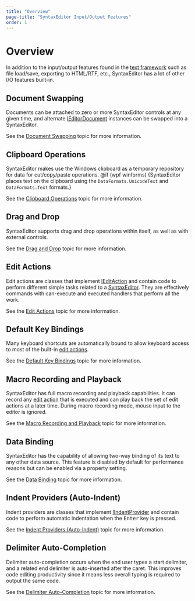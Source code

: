 ```yaml
---
title: "Overview"
page-title: "SyntaxEditor Input/Output Features"
order: 1
---
```

# Overview

In addition to the input/output features found in the [text framework](../../text-parsing/index.md) such as file load/save, exporting to HTML/RTF, etc., SyntaxEditor has a lot of other I/O features built-in.

## Document Swapping

Documents can be attached to zero or more SyntaxEditor controls at any given time, and alternate [IEditorDocument](xref:ActiproSoftware.Text.IEditorDocument) instances can be swapped into a SyntaxEditor.

See the [Document Swapping](document-swapping.md) topic for more information.

## Clipboard Operations

SyntaxEditor makes use the Windows clipboard as a temporary repository for data for cut/copy/paste operations. @if (wpf winforms) {SyntaxEditor places text on the clipboard using the `DataFormats.UnicodeText` and `DataFormats.Text` formats.}

See the [Clipboard Operations](clipboard-operations.md) topic for more information.

## Drag and Drop

SyntaxEditor supports drag and drop operations within itself, as well as with external controls.

See the [Drag and Drop](drag-drop.md) topic for more information.

## Edit Actions

Edit actions are classes that implement [IEditAction](xref:@ActiproUIRoot.Controls.SyntaxEditor.IEditAction) and contain code to perform different simple tasks related to a [SyntaxEditor](xref:@ActiproUIRoot.Controls.SyntaxEditor.SyntaxEditor).  They are effectively commands with can-execute and executed handlers that perform all the work.

See the [Edit Actions](edit-actions.md) topic for more information.

## Default Key Bindings

Many keyboard shortcuts are automatically bound to allow keyboard access to most of the built-in [edit actions](edit-actions.md).

See the [Default Key Bindings](default-key-bindings.md) topic for more information.

## Macro Recording and Playback

SyntaxEditor has full macro recording and playback capabilities.  It can record any [edit action](edit-actions.md) that is executed and can play back the set of edit actions at a later time.  During macro recording mode, mouse input to the editor is ignored.

See the [Macro Recording and Playback](macro-recording.md) topic for more information.

## Data Binding

SyntaxEditor has the capability of allowing two-way binding of its text to any other data source.  This feature is disabled by default for performance reasons but can be enabled via a property setting.

See the [Data Binding](data-binding.md) topic for more information.

## Indent Providers (Auto-Indent)

Indent providers are classes that implement [IIndentProvider](xref:@ActiproUIRoot.Controls.SyntaxEditor.IIndentProvider) and contain code to perform automatic indentation when the <kbd>Enter</kbd> key is pressed.

See the [Indent Providers (Auto-Indent)](indent-providers.md) topic for more information.

## Delimiter Auto-Completion

Delimiter auto-completion occurs when the end user types a start delimiter, and a related end delimiter is auto-inserted after the caret.  This improves code editing productivity since it means less overall typing is required to output the same code.

See the [Delimiter Auto-Completion](delimiter-auto-completion.md) topic for more information.
